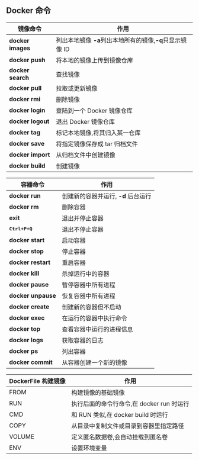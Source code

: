 ## Docker 命令

| 镜像命令          | 作用                                                      |
| ----------------- | --------------------------------------------------------- |
| **docker images** | 列出本地镜像 **-a**列出本地所有的镜像,**-q**只显示镜像 ID |
| **docker push**   | 将本地的镜像上传到镜像仓库                                |
| **docker search** | 查找镜像                                                  |
| **docker pull**   | 拉取或更新镜像                                            |
| **docker rmi**    | 删除镜像                                                  |
| **docker login**  | 登陆到一个 Docker 镜像仓库                                |
| **docker logout** | 退出 Docker 镜像仓库                                      |
| **docker tag**    | 标记本地镜像,将其归入某一仓库                             |
| **docker save**   | 将指定镜像保存成 tar 归档文件                             |
| **docker import** | 从归档文件中创建镜像                                      |
| **docker build**  | 创建镜像                                                  |

| 容器命令                | 作用                                |
| ----------------------- | ----------------------------------- |
| **docker run**          | 创建新的容器并运行, **-d** 后台运行 |
| **docker rm**           | 删除容器                            |
| **exit**                | 退出并停止容器                      |
| **<kbd>Ctrl+P+Q</kbd>** | 退出不停止容器                      |
| **docker start**        | 启动容器                            |
| **docker stop**         | 停止容器                            |
| **docker restart**      | 重启容器                            |
| **docker kill**         | 杀掉运行中的容器                    |
| **docker pause**        | 暂停容器中所有进程                  |
| **docker unpause**      | 恢复容器中所有进程                  |
| **docker create**       | 创建新的容器但不启动                |
| **docker exec**         | 在运行的容器中执行命令              |
| **docker top**          | 查看容器中运行的进程信息            |
| **docker logs**         | 获取容器的日志                      |
| **docker ps**           | 列出容器                            |
| **docker commit**       | 从容器创建一个新的镜像              |

| DockerFile 构建镜像 | 作用                                      |
| :------------------ | ----------------------------------------- |
| FROM                | 构建镜像的基础镜像                        |
| RUN                 | 执行后面的命令行命令,在 docker run 时运行 |
| CMD                 | 和 RUN 类似,在 docker build 时运行        |
| COPY                | 从目录中复制文件或目录到容器里指定路径    |
| VOLUME              | 定义匿名数据卷,会自动挂载到匿名卷         |
| ENV                 | 设置环境变量                              |

